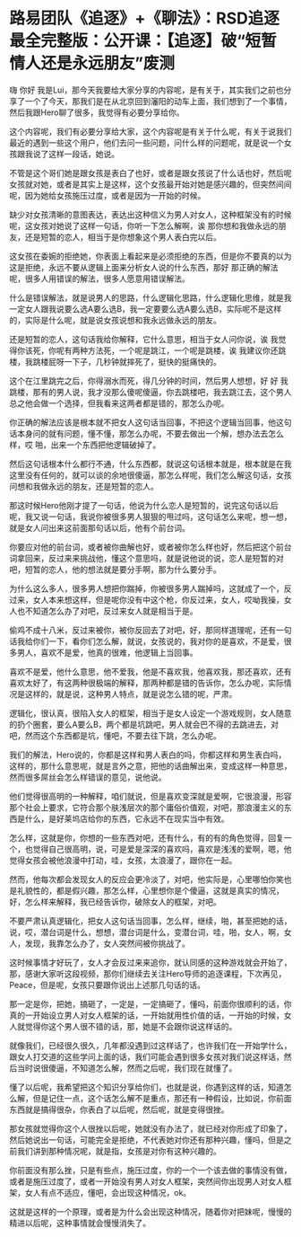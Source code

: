 # 路易团队《追逐》+《聊法》：RSD追逐最全完整版：公开课：【追逐】破“短暂情人还是永远朋友”废测

嗨 你好 我是Lui，那今天我要给大家分享的内容呢，是有关于，其实我们之前也分享了一个了今天，那我们是在从北京回到瀋阳的动车上面，我们想到了一个事情，然后我跟Hero聊了很多，我觉得有必要分享给你。

这个内容呢，我们有必要分享给大家，这个内容呢是有关于什么呢，有关于说我们最近的遇到一些这个用户，他们去问一些问题，问什么样的问题呢，就是说一个女孩跟我说了这样一段话，她说。

不管是这个哥们她是跟女孩是表白了也好，或者是跟女孩说了什么话也好，然后呢女孩就对她，或者是其实上是这样，这个女孩最开始对她是感兴趣的，但突然间间呢，因为她给女孩施压过度，或者是因为一开始的时候。

缺少对女孩清晰的意图表达，表达出这种信义为男人对女人，这种框架没有的时候呢，这女孩对她说了这样一句话，你听一下怎么解啊，诶 那你想和我做永远的朋友，还是短暂的恋人，相当于是你想象这个男人表白完以后。

这女孩在委婉的拒绝她，你表面上看起来是必须拒绝的东西，但是你不要真的以为这是拒绝，永远不要从逻辑上面来分析女人说的什么东西，那好 那正确的解法呢，很多人用错误的解法，很多人愿意用错误解法。

什么是错误解法，就是说男人的思路，什么逻辑化思路，什么逻辑化思维，就是我一定女人跟我说要么选A要么选B，我一定要要么选A要么选B，实际呢不是这样的，实际是什么呢，就是说女孩说想和我永远做永远的朋友。

还是短暂的恋人，这句话我给你解释，它什么意思，相当于女人问你说，诶 我觉得你该死，你呢有两种方法死，一个呢是跳江，一个呢是跳楼，诶 我建议你还跳楼，我跳楼屁呀一下子，几秒钟就摔死了，挺快的挺痛快的。

这个在江里跳完之后，你得溺水而死，得几分钟的时间，然后男人想想，好 好 我跳楼，那有的男人说，我才没那么傻呢傻逼，你去跳楼吧，我去跳江去，这个男人总之他会做一个选择，但我看来这两者都是错的，那怎么办呢。

你正确的解法应该是根本就不把女人这句话当回事，不把这个逻辑当回事，他这句话本身问的就有问题，懂不懂，那怎么办呢，不要去做出一个解，想办法去怎么样，哎 啪，出来一个东西把他逻辑破掉了。

然后这句话根本什么都行不通，什么东西都，就说这句话根本就是，根本就是在我这里没有任何的，就可以谈的余地很傻逼，那怎么样呢，我们怎么解这句话，女孩问想和我做永远的朋友，还是短暂的恋人。

那这时候Hero他刚才提了一句话，他说为什么恋人是短暂的，说完这句话以后呢，我又说一句话，我说你被很多男人狠狠的甩过吗，这句话怎么来呢，想一想，就是女人问出来这前面那句话以后，他有个前台词。

你要应对他的前台词，或者被你曲解也好，或者被你怎么样也好，然后把这个前台词拿回来，反过来来挑战他，懂这个意思吗，就是说他说的说，恋人是短暂的对吧，短暂的恋人，他的想法就是要分手啊，那为什么要分手。

为什么这么多人，很多男人想把你踹掉，你被很多男人踹掉吗，这就成了一个，反过来，女人本来想这样，但是呢你没有中这个枪，你反过来，女人，哎呦我操，女人也不知道怎么办了对吧，反过来女人就是相当于是。

偷鸡不成十八米，反过来被你，被你反回去了对吧，好，那同样道理呢，还有一句话我给你们一下，看你们怎么解，就说，女孩说的，我对你的是喜欢，不是爱，很多男人，喜欢不是爱，他真的很难，他逻辑上当回事。

喜欢不是爱，他什么意思，他不爱我，他是不喜欢我，他喜欢我，那还喜欢，还有喜欢太好了，有这两种很极端的解释，那两种都是错的告诉你，怎么办呢，实际情况是这样的，就是说，这种男人特点，就是说怎么错的呢，严肃。

逻辑化，很认真，很陷入女人的框架，相当于是女人设定一个游戏规则，女人随意的扔个圈套，要么A要么B，两个都是坑跳吧，男人就会巴不得的去跳进去，对吧，然而这个东西都是坑，懂吧，不要去往下跳，怎么办呢。

我们的解法，Hero说的，你都是这样和男人表白的吗，你都这样和男生表白吗，这样的，那什么意思呢，就是言外之意，把他的话曲解出来，变成这样一种意思，然而很多屌丝会怎么样错误的意见，说他说。

他们觉得很高明的一种解释，咱们就说，但是喜欢变深就是爱啊，它很浪漫，形容那个社会上要求，它符合那个肤浅层次的那个庸俗价值观，对吧，那浪漫主义的东西是什么，是好莱坞店给你的东西，它永远不在现实当中有效。

怎么样，这就是你，你想的一些东西对吧，还有什么，有的有的角色觉得，回复一个，也觉得自己很高明，说，可是爱是深深的喜欢吗，喜欢是浅浅的爱啊，嗯，他觉得女孩会被他浪漫中打动，哇，女孩，太浪漫了，跟你在一起。

然而，他每次都会发现女人的反应会更冷淡了，对吧，他实际是，心里哪怕你笑也是礼貌性的，都是假兴趣，那怎么样，心里想你是个傻逼，这就是真实的情况，好，怎么样来解释，我已经告诉你，破除女人的框架，对吧。

不要严肃认真逻辑化，把女人这句话当回事，怎么样，继续，啪，甚至把她的话，说，哎，潜台词是什么，想想，潜台词是什么，变潜台词，哇，啪，女人，啊，女人，发现，我靠怎么办了，女人突然间被你挑战了。

这时候事情才好玩了，女人才会反过来来追你，就认同感的这种游戏就会开始了，那，感谢大家听这段视频，那你们继续去关注Hero导师的追逐课程，下次再见，Peace，但是呢，女孩只要跟你说出上述那几句话的话。

那一定是你，把她，搞砸了，一定是，一定搞砸了，懂吗，前面你很顺利的话，你真的一开始设立男人对女人框架的话，一开始就用性价值的话，一开始的时候，女人就觉得你这个男人很不错的话，那，她是不会跟你说这样话的。

就像我们，已经很久很久，几年都没遇到过这样话了，也许我们在一开始学什么，跟女人打交道的这些学问上面的话，我们可能会遇到很多女孩对我们说这样话，然后当时说很傻逼，不知道怎么解，然而之后呢，我们现在就懂了。

懂了以后呢，我希望把这个知识分享给你们，也就是说，你遇到这样的话，知道怎么解，但是记住一点，这个话怎么解不是重点，那还有一种假设，比如说，你前面东西就是搞得很杂，你表白了以后呢，然后呢，就是变得很挫。

那女孩就觉得你这个人很挫以后呢，她就没有办法了，就已经对你形成了印象了，然后她说出一句话，可能完全是拒绝，不代表她对你还有那种兴趣，懂吗，但是之前我们讲到那种情况呢，就是指，女孩是对你有这种兴趣的。

你前面没有那么挫，只是有些点，施压过度，你的一个一个该去做的事情没有做，或者是施压过度了，或者一开始没有男人对女人框架，突然间你出现男人对女人框架，女人有点不适应，懂吧，会出现这种情况，ok。

这就是这样的一个原理，或者是为什么会出现这种情况，随着你对把妹呢，慢慢的精进以后呢，这种事情就会慢慢消失了。